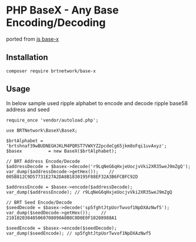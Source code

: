 # PHP BaseX - Any Base Encoding/Decoding

ported from [js base-x](https://github.com/cryptocoinjs/base-x)

## Installation

`composer require brtnetwork/base-x`

## Usage

In below sample used ripple alphabet to encode and decode ripple base58 address and seed

```
require_once 'vendor/autoload.php';

use BRTNetwork\BaseX\BaseX;

$brtAlphabet = 'brtshnaf39wBUDNEGHJKLM4PQRST7VWXYZ2pcdeCg65jkm8oFqi1uvAxyz';
$basex          = new BaseX($brtAlphabet);

// BRT Address Encode/Decode
$addressDecode = $basex->decode('r9LqNeG6qHxjeUocjvVki2XR35weJ9mZgQ');
var_dump($addressDecode->getHex());    // 005B812C9D57731E27A2DA8B1830195F88EF32A3B6FCBFC92D

$addressEncode = $basex->encode($addressDecode);
var_dump($addressEncode); // r9LqNeG6qHxjeUocjvVki2XR35weJ9mZgQ

// BRT Seed Encode/Decode
$seedDecode = $basex->decode('sp5fghtJtpUorTwvof1NpDXAzNwf5');
var_dump($seedDecode->getHex());    // 210102030405060708090A0B0C0D0E0F10208988A1

$seedEncode = $basex->encode($seedDecode);
var_dump($seedEncode); // sp5fghtJtpUorTwvof1NpDXAzNwf5
```
